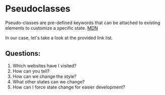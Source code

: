 # Pseudoclasses

Pseudo-classes are pre-defined keywords that can be attached to existing elements to customize a specific state. [MDN](https://developer.mozilla.org/en-US/docs/Web/CSS/Pseudo-classes)

In our case, let's take a look at the provided link list. 

## Questions: 

1. Which websites have I visited? 
2. How can you tell? 
3. How can we change the style?
4. What other states can we change?
5. How can I force state change for easier development? 